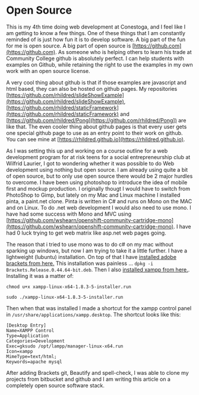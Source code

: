 Open Source
===========

This is my 4th time doing web development at Conestoga, and I feel like I am getting to know a few things. One of these things that I am constantly reminded of is just how fun it is to develop software. A big part of the fun for me is open source. A big part of open source is [https://github.com](https://github.com). As someone who is helping others to learn his trade at Community College github is absolutely perfect. I can help students with examples on Github, while retaining the right to use the examples in my own work with an open source license.

A very cool thing about github is that if those examples are javascript and html based, they can also be hosted on github pages. My repositories [https://github.com/rhildred/slideShowExample](https://github.com/rhildred/slideShowExample), [https://github.com/rhildred/staticFramework](https://github.com/rhildred/staticFramework) and [https://github.com/rhildred/Pong](https://github.com/rhildred/Pong]) are like that. The even cooler thing about github pages is that every user gets one special github page to use as an entry point to their work on github. You can see mine at [https://rhildred.github.io](https://rhildred.github.io).

As I was setting this up and working on a course outline for a web development program for at risk teens for a social entrepreneurship club at Wilfrid Laurier, I got to wondering whether it was possible to do Web development using nothing but open source. I am already using quite a bit of open source, but to only use open source there would be 2 major hurdles to overcome. I have been using photoshop to introduce the idea of mobile first and mockup production. I originally thougt I would have to switch from PhotoShop to Gimp, but lately on my Mac and Linux machine I installed pinta, a paint.net clone. Pinta is written in C# and runs on Mono on the MAC and on Linux. To do .net web development I would also need to use mono. I have had some success with Mono and MVC using [https://github.com/wshearn/openshift-community-cartridge-mono](https://github.com/wshearn/openshift-community-cartridge-mono). I have had 0 luck trying to get web matrix like asp.net web pages going.

The reason that i tried to use mono was to do c# on my mac without sparking up windows, but now I am trying to take it a little further. I have a lightweight (lubuntu) installation. On top of that I have [installed adobe brackets from here.](https://github.com/adobe/brackets/releases/download/release-0.44/Brackets.Release.0.44.64-bit.deb) This installation was painless ... `dpkg -i Brackets.Release.0.44.64-bit.deb`. Then I also [installed xampp from here.](http://downloads.sourceforge.net/project/xampp/XAMPP%20Linux/1.8.3/xampp-linux-x64-1.8.3-5-installer.run). Installing it was a matter of:

    chmod u+x xampp-linux-x64-1.8.3-5-installer.run
    
    sudo ./xampp-linux-x64-1.8.3-5-installer.run
    
Then when that was installed I made a shortcut for the xampp control panel in `/usr/share/applications/xampp.desktop`. The shortcut looks like this:

    [Desktop Entry]
    Name=XAMPP Control
    Type=Application
    Categories=Development
    Exec=gksudo /opt/lampp/manager-linux-x64.run
    Icon=xampp
    MimeType=text/html;
    Keywords=apache mysql
    
After adding Brackets git, Beautify and spell-check, I was able to clone my projects from bitbucket and github and I am writing this article on a completely open source software stack. 